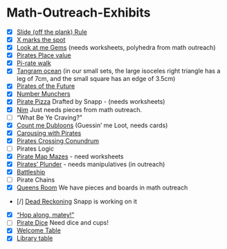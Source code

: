 # Math-Outreach-Exhibits

- [X] [Slide (off the plank) Rule](./sliderules)
- [X] [X marks the spot](./graphing)
- [X] [Look at me Gems](./eulerCharacteristic) (needs worksheets, polyhedra from math outreach)
- [X] [Pirates Place value](./placeValue)
- [X] [Pi-rate walk](./pi-rateWalk)
- [X] [Tangram ocean](./tangrams) (in our small sets, the large isoceles right triangle has a leg of 7cm, and the small square has an edge of 3.5cm)
- [X] [Pirates of the Future](./robots)
- [X] [Number Munchers](./videoGames)
- [X] [Pirate Pizza](./pizza) Drafted by Snapp - (needs worksheets)
- [X] [Nim](./nim) Just needs pieces from math outreach.
- [ ] “What Be Ye Craving?”
- [X] [Count me Dubloons](./count) (Guessin’ me Loot, needs cards)
- [X] [Carousing with Pirates](./cupStacking)
- [X] [Pirates Crossing Conundrum](./riverCrossing)
- [ ] Pirates Logic
- [X] [Pirate Map Mazes](./mazes) - need worksheets
- [X] [Pirates’ Plunder](./towersOfHanoi) - needs manipulatives (in outreach)
- [X] [Battleship](./battleship)
- [ ] Pirate Chains
- [X] [Queens Room](./chess) We have pieces and boards in math outreach
- [/] [Dead Reckoning](./deadRecoking) Snapp is working on it
- [X] [“Hop along, matey!”](./skipCounting)
- [ ] [Pirate Dice](./dice) Need dice and cups!
- [X] [Welcome Table](./welcomeTable)
- [X] [Library table](./libraryTable)

